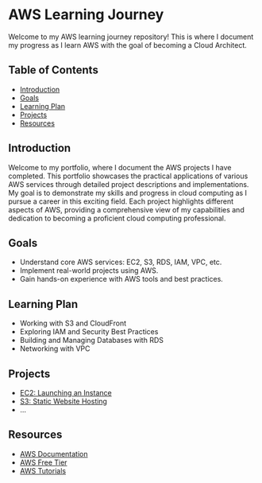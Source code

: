 # AWS Learning Journey

Welcome to my AWS learning journey repository! This is where I document my progress as I learn AWS with the goal of becoming a Cloud Architect.

## Table of Contents

- [Introduction](#introduction)
- [Goals](#goals)
- [Learning Plan](#learning-plan)
- [Projects](#projects)
- [Resources](#resources)

## Introduction

Welcome to my portfolio, where I document the AWS projects I have completed. This portfolio showcases the practical applications of various AWS services through detailed project descriptions and implementations. My goal is to demonstrate my skills and progress in cloud computing as I pursue a career in this exciting field. Each project highlights different aspects of AWS, providing a comprehensive view of my capabilities and dedication to becoming a proficient cloud computing professional.

## Goals

- Understand core AWS services: EC2, S3, RDS, IAM, VPC, etc.
- Implement real-world projects using AWS.
- Gain hands-on experience with AWS tools and best practices.

## Learning Plan

- Working with S3 and CloudFront
- Exploring IAM and Security Best Practices
- Building and Managing Databases with RDS
- Networking with VPC

## Projects

- [EC2: Launching an Instance](EC2/launch-ec2-instance)
- [S3: Static Website Hosting](S3/static-website)
- ...

## Resources

- [AWS Documentation](https://docs.aws.amazon.com/)
- [AWS Free Tier](https://aws.amazon.com/free/)
- [AWS Tutorials](https://aws.amazon.com/getting-started/hands-on/)
